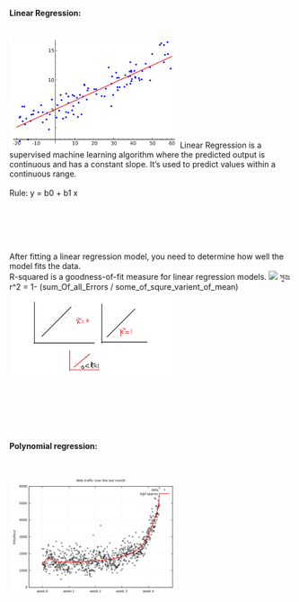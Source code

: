 
<strong> Linear Regression:</strong>
<br><br><br>
<img width="300" src= "pic/Linear_regression.png"/>
Linear Regression is a supervised machine learning algorithm where the predicted output is continuous and has a constant slope. It’s used to predict values within a continuous range.
<br><br>
Rule: y = b0 + b1 x
<br><br><br>
 
<br><br>

After fitting a linear regression model, you need to determine how well the model fits the data.<br>
R-squared is a goodness-of-fit measure for linear regression models.
<img width="300" src= "pic/r_squre.JPG"/>
সুত্রঃ r^2 = 1- (sum_Of_all_Errors / some_of_squre_varient_of_mean)
<img width="300" src= "pic/r_squre.png"/>




<br><br><br><br><br><br>
<strong> Polynomial regression:</strong>
<br><br><br>

<img width="300" src= "pic/polynomial regression.PNG"/>